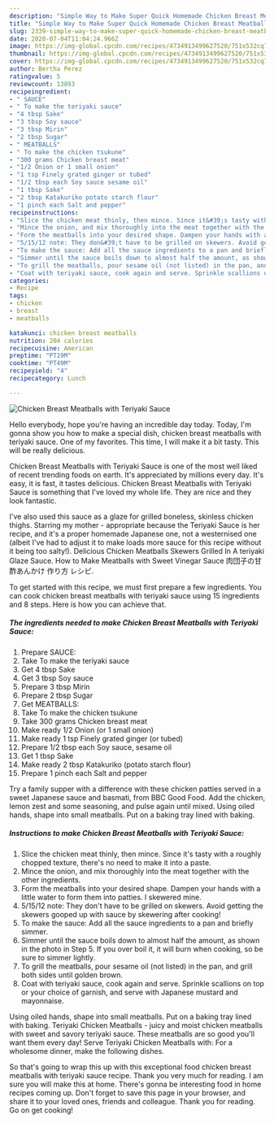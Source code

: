 ```yaml
---
description: "Simple Way to Make Super Quick Homemade Chicken Breast Meatballs with Teriyaki Sauce"
title: "Simple Way to Make Super Quick Homemade Chicken Breast Meatballs with Teriyaki Sauce"
slug: 2339-simple-way-to-make-super-quick-homemade-chicken-breast-meatballs-with-teriyaki-sauce
date: 2020-07-04T11:04:24.966Z
image: https://img-global.cpcdn.com/recipes/4734913499627520/751x532cq70/chicken-breast-meatballs-with-teriyaki-sauce-recipe-main-photo.jpg
thumbnail: https://img-global.cpcdn.com/recipes/4734913499627520/751x532cq70/chicken-breast-meatballs-with-teriyaki-sauce-recipe-main-photo.jpg
cover: https://img-global.cpcdn.com/recipes/4734913499627520/751x532cq70/chicken-breast-meatballs-with-teriyaki-sauce-recipe-main-photo.jpg
author: Bertha Perez
ratingvalue: 5
reviewcount: 13893
recipeingredient:
- " SAUCE"
- " To make the teriyaki sauce"
- "4 tbsp Sake"
- "3 tbsp Soy sauce"
- "3 tbsp Mirin"
- "2 tbsp Sugar"
- " MEATBALLS"
- " To make the chicken tsukune"
- "300 grams Chicken breast meat"
- "1/2 Onion or 1 small onion"
- "1 tsp Finely grated ginger or tubed"
- "1/2 tbsp each Soy sauce sesame oil"
- "1 tbsp Sake"
- "2 tbsp Katakuriko potato starch flour"
- "1 pinch each Salt and pepper"
recipeinstructions:
- "Slice the chicken meat thinly, then mince. Since it&#39;s tasty with a roughly chopped texture, there&#39;s no need to make it into a paste."
- "Mince the onion, and mix thoroughly into the meat together with the other ingredients."
- "Form the meatballs into your desired shape. Dampen your hands with a little water to form them into patties. I skewered mine."
- "5/15/12 note: They don&#39;t have to be grilled on skewers. Avoid getting the skewers gooped up with sauce by skewering after cooking!"
- "To make the sauce: Add all the sauce ingredients to a pan and briefly simmer."
- "Simmer until the sauce boils down to almost half the amount, as shown in the photo in Step 5. If you over boil it, it will burn when cooking, so be sure to simmer lightly."
- "To grill the meatballs, pour sesame oil (not listed) in the pan, and grill both sides until golden brown."
- "Coat with teriyaki sauce, cook again and serve. Sprinkle scallions on top or your choice of garnish, and serve with Japanese mustard and mayonnaise."
categories:
- Recipe
tags:
- chicken
- breast
- meatballs

katakunci: chicken breast meatballs 
nutrition: 204 calories
recipecuisine: American
preptime: "PT19M"
cooktime: "PT49M"
recipeyield: "4"
recipecategory: Lunch

---
```



![Chicken Breast Meatballs with Teriyaki Sauce](https://img-global.cpcdn.com/recipes/4734913499627520/751x532cq70/chicken-breast-meatballs-with-teriyaki-sauce-recipe-main-photo.jpg)

Hello everybody, hope you're having an incredible day today. Today, I'm gonna show you how to make a special dish, chicken breast meatballs with teriyaki sauce. One of my favorites. This time, I will make it a bit tasty. This will be really delicious.

Chicken Breast Meatballs with Teriyaki Sauce is one of the most well liked of recent trending foods on earth. It's appreciated by millions every day. It's easy, it is fast, it tastes delicious. Chicken Breast Meatballs with Teriyaki Sauce is something that I've loved my whole life. They are nice and they look fantastic.

I&#39;ve also used this sauce as a glaze for grilled boneless, skinless chicken thighs. Starring my mother - appropriate because the Teriyaki Sauce is her recipe, and it&#39;s a proper homemade Japanese one, not a westernised one (albeit I&#39;ve had to adjust it to make loads more sauce for this recipe without it being too salty!). Delicious Chicken Meatballs Skewers Grilled In A teriyaki Glaze Sauce. How to Make Meatballs with Sweet Vinegar Sauce 肉団子の甘酢あんかけ 作り方 レシピ.


To get started with this recipe, we must first prepare a few ingredients. You can cook chicken breast meatballs with teriyaki sauce using 15 ingredients and 8 steps. Here is how you can achieve that.

<!--inarticleads1-->

##### The ingredients needed to make Chicken Breast Meatballs with Teriyaki Sauce:

1. Prepare  SAUCE:
1. Take  To make the teriyaki sauce
1. Get 4 tbsp Sake
1. Get 3 tbsp Soy sauce
1. Prepare 3 tbsp Mirin
1. Prepare 2 tbsp Sugar
1. Get  MEATBALLS:
1. Take  To make the chicken tsukune
1. Take 300 grams Chicken breast meat
1. Make ready 1/2 Onion (or 1 small onion)
1. Make ready 1 tsp Finely grated ginger (or tubed)
1. Prepare 1/2 tbsp each Soy sauce, sesame oil
1. Get 1 tbsp Sake
1. Make ready 2 tbsp Katakuriko (potato starch flour)
1. Prepare 1 pinch each Salt and pepper


Try a family supper with a difference with these chicken patties served in a sweet Japanese sauce and basmati, from BBC Good Food. Add the chicken, lemon zest and some seasoning, and pulse again until mixed. Using oiled hands, shape into small meatballs. Put on a baking tray lined with baking. 

<!--inarticleads2-->

##### Instructions to make Chicken Breast Meatballs with Teriyaki Sauce:

1. Slice the chicken meat thinly, then mince. Since it&#39;s tasty with a roughly chopped texture, there&#39;s no need to make it into a paste.
1. Mince the onion, and mix thoroughly into the meat together with the other ingredients.
1. Form the meatballs into your desired shape. Dampen your hands with a little water to form them into patties. I skewered mine.
1. 5/15/12 note: They don&#39;t have to be grilled on skewers. Avoid getting the skewers gooped up with sauce by skewering after cooking!
1. To make the sauce: Add all the sauce ingredients to a pan and briefly simmer.
1. Simmer until the sauce boils down to almost half the amount, as shown in the photo in Step 5. If you over boil it, it will burn when cooking, so be sure to simmer lightly.
1. To grill the meatballs, pour sesame oil (not listed) in the pan, and grill both sides until golden brown.
1. Coat with teriyaki sauce, cook again and serve. Sprinkle scallions on top or your choice of garnish, and serve with Japanese mustard and mayonnaise.


Using oiled hands, shape into small meatballs. Put on a baking tray lined with baking. Teriyaki Chicken Meatballs - juicy and moist chicken meatballs with sweet and savory teriyaki sauce. These meatballs are so good you&#39;ll want them every day! Serve Teriyaki Chicken Meatballs with: For a wholesome dinner, make the following dishes. 

So that's going to wrap this up with this exceptional food chicken breast meatballs with teriyaki sauce recipe. Thank you very much for reading. I am sure you will make this at home. There's gonna be interesting food in home recipes coming up. Don't forget to save this page in your browser, and share it to your loved ones, friends and colleague. Thank you for reading. Go on get cooking!
